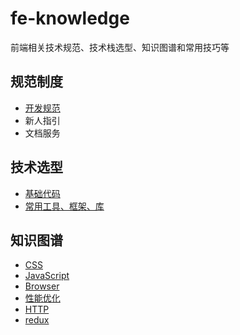 # fe-knowledge

前端相关技术规范、技术栈选型、知识图谱和常用技巧等

## 规范制度

- [开发规范](./docs/guides/index.md)
- 新人指引
- 文档服务

## 技术选型

- [基础代码](./src/basicCodes/index.md)
- [常用工具、框架、库](./docs/tools_frameworks.md)

## 知识图谱

- [CSS](./docs/knowledgeGraph/css.md)
- [JavaScript](./docs/knowledgeGraph/javascript.md)
- [Browser](./docs/knowledgeGraph/browser.md)
- [性能优化](./docs/knowledgeGraph/performance.md)
- [HTTP](./docs/knowledgeGraph/http.md)
- [redux](./docs/knowledgeGraph/redux.md)

